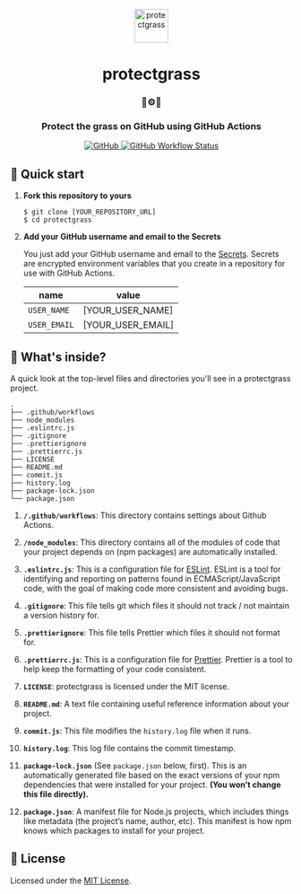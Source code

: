<p align="center">
  <img alt="protectgrass" src="https://protectgrass-bucket.s3.ap-northeast-2.amazonaws.com/assets/images/octocat.png" width="60" />
</p>
<h1 align="center">
  protectgrass
</h1>

<h3 align="center">
  🌿⚙️🤖
</h3>

<h3 align="center">
  Protect the grass on GitHub using GitHub Actions
</h3>

<p align="center">
  <a href="LICENSE">
    <img alt="GitHub" src="https://img.shields.io/github/license/jongwooo/protectgrass?color=blue">
  </a>
  <a href="https://github.com/jongwooo/protectgrass/actions?query=workflow%3A%22Protect+Grass%22">
    <img alt="GitHub Workflow Status" src="https://github.com/jongwooo/protectgrass/workflows/Protect%20Grass/badge.svg">
  </a>
</p>

## 🚀 Quick start

1.  **Fork this repository to yours**

    ```shell
    $ git clone [YOUR_REPOSITORY_URL]
    $ cd protectgrass
    ```

2.  **Add your GitHub username and email to the Secrets**

    You just add your GitHub username and email to the [Secrets](https://help.github.com/en/actions/configuring-and-managing-workflows/creating-and-storing-encrypted-secrets). Secrets are encrypted environment variables that you create in a repository for use with GitHub Actions.

    | name         | value             |
    | ------------ | ----------------- |
    | `USER_NAME`  | [YOUR_USER_NAME]  |
    | `USER_EMAIL` | [YOUR_USER_EMAIL] |

## 🧐 What's inside?

A quick look at the top-level files and directories you'll see in a protectgrass project.

    .
    ├── .github/workflows
    ├── node_modules
    ├── .eslintrc.js
    ├── .gitignore
    ├── .prettierignore
    ├── .prettierrc.js
    ├── LICENSE
    ├── README.md
    ├── commit.js
    ├── history.log
    ├── package-lock.json
    └── package.json

1.  **`/.github/workflows`**: This directory contains settings about Github Actions.

2.  **`/node_modules`**: This directory contains all of the modules of code that your project depends on (npm packages) are automatically installed.

3.  **`.eslintrc.js`**: This is a configuration file for [ESLint](https://eslint.org/). ESLint is a tool for identifying and reporting on patterns found in ECMAScript/JavaScript code, with the goal of making code more consistent and avoiding bugs.

4.  **`.gitignore`**: This file tells git which files it should not track / not maintain a version history for.

5.  **`.prettierignore`**: This file tells Prettier which files it should not format for.

6.  **`.prettierrc.js`**: This is a configuration file for [Prettier](https://prettier.io/). Prettier is a tool to help keep the formatting of your code consistent.

7.  **`LICENSE`**: protectgrass is licensed under the MIT license.

8.  **`README.md`**: A text file containing useful reference information about your project.

9.  **`commit.js`**: This file modifies the `history.log` file when it runs.

10. **`history.log`**: This log file contains the commit timestamp.

11. **`package-lock.json`** (See `package.json` below, first). This is an automatically generated file based on the exact versions of your npm dependencies that were installed for your project. **(You won’t change this file directly).**

12. **`package.json`**: A manifest file for Node.js projects, which includes things like metadata (the project’s name, author, etc). This manifest is how npm knows which packages to install for your project.

## 📝 License

Licensed under the [MIT License](LICENSE).
